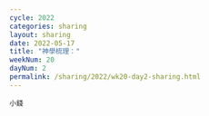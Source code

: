 ```yaml
---
cycle: 2022
categories: sharing
layout: sharing
date: 2022-05-17
title: "神學梳理："
weekNum: 20
dayNum: 2
permalink: /sharing/2022/wk20-day2-sharing.html
---
```


[](https://eccseattle.github.io/media/sharing/2022/wk020/2022-05-17-bin.m4a)

`小錢`
